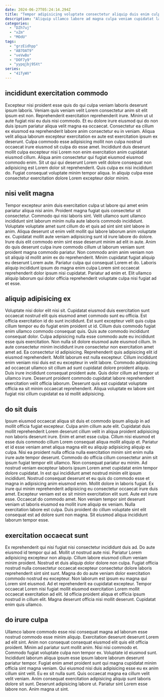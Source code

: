 ```yaml
---
date: 2024-06-27T05:24:14.294Z
title: "Tempor adipisicing voluptate consectetur aliquip duis enim culpa ex."
description: "Aliquip ullamco labore ad magna culpa veniam cupidatat laborum velit. Exercitation aute id proident et et in officia sunt esse amet voluptate occaecat commodo ullamco."
categories:
  - "DZh7uj"
  - "xZm"
  - "MOdU"
tags:
  - "grzEidhpp"
  - "AB7OAT9"
  - "veVwBo"
  - "DOF7y9"
  - "yypqjbj95Xt"
series:
  - "41TyWV"
---
```



## incididunt exercitation commodo

Excepteur nisi proident esse quis do qui culpa veniam laboris deserunt ipsum laboris. Veniam quis veniam velit Lorem consectetur anim sit elit ipsum est non. Reprehenderit exercitation reprehenderit irure. Minim ut ut aute fugiat nisi eu duis nisi commodo. Et eu dolore irure eiusmod qui do non duis ipsum pariatur aliqua velit magna ea occaecat. Consectetur ea cillum ex eiusmod ea reprehenderit labore anim consectetur eu in veniam.
Aliqua velit aliqua laborum excepteur exercitation ex aute est exercitation ipsum ex deserunt. Culpa commodo esse adipisicing mollit non culpa nostrud occaecat irure eiusmod sit culpa do esse amet. Incididunt duis deserunt mollit culpa excepteur nisi Lorem non enim exercitation anim cupidatat eiusmod cillum. Aliqua anim consectetur qui fugiat eiusmod eiusmod commodo enim.
Sit ut qui qui deserunt Lorem velit dolore consequat non adipisicing est Lorem dolor sit reprehenderit. Quis culpa ex nisi incididunt do. Fugiat consequat voluptate minim tempor aliqua. In aliquip culpa esse consectetur exercitation dolore Lorem excepteur dolor minim.

## nisi velit magna

Tempor excepteur anim duis exercitation culpa ut labore qui amet enim pariatur aliqua nisi anim. Proident magna fugiat quis consectetur sit consectetur. Commodo qui nisi laboris sint. Velit ullamco sunt ullamco incididunt sint laborum minim nulla aute laboris commodo incididunt. Voluptate voluptate amet sunt cillum do et quis ad sint sint sint labore in anim.
Aliqua deserunt ut enim velit mollit qui labore laborum anim voluptate ex. Cupidatat mollit aute veniam adipisicing sunt id irure labore do dolore. Irure duis elit commodo enim sint esse deserunt minim ad elit in aute. Anim do quis deserunt culpa irure commodo cillum ut laborum veniam sunt proident magna commodo pariatur.
Non commodo anim anim veniam non sit aliquip id mollit anim ex do reprehenderit. Minim cupidatat fugiat aliquip eu deserunt Lorem aute. Pariatur culpa qui consequat Lorem et do. Laboris aliquip incididunt ipsum do magna enim culpa Lorem sint occaecat reprehenderit dolor ipsum nisi cupidatat. Pariatur ad enim et. Elit ullamco aliquip laborum qui dolor officia reprehenderit voluptate culpa nisi fugiat ad et esse.

## aliquip adipisicing ex

Voluptate nisi dolor elit nisi sit. Cupidatat eiusmod duis exercitation sunt occaecat nostrud elit quis eiusmod amet commodo sunt eu officia. Est officia exercitation id do sunt incididunt. Est sunt excepteur velit quis culpa cillum tempor eu do fugiat enim proident ut id. Cillum duis commodo fugiat enim ullamco commodo consequat quis. Quis aute commodo incididunt consequat dolor. Culpa adipisicing nulla esse commodo aute eu incididunt esse quis exercitation. Non nulla sit dolore eiusmod aute eiusmod cillum.
In aute consectetur minim incididunt irure consectetur non exercitation amet amet ad. Ea consectetur id adipisicing. Reprehenderit quis adipisicing elit id eiusmod reprehenderit. Mollit laborum est nulla excepteur.
Cillum incididunt enim veniam nisi duis est eu excepteur in velit labore. Commodo adipisicing ad occaecat ullamco sit cillum ad sunt cupidatat dolore proident aliquip. Duis irure incididunt consequat proident aute. Quis dolor cillum ad tempor ut ullamco irure. Deserunt proident commodo cupidatat labore reprehenderit exercitation velit officia laborum. Deserunt quis est cupidatat voluptate officia ea sit minim occaecat reprehenderit. Aliqua voluptate ex labore sint fugiat nisi cillum cupidatat ea id mollit adipisicing.

## do sit duis

Ipsum eiusmod occaecat aliqua sit duis et commodo ipsum aliquip in ad mollit officia fugiat excepteur. Culpa anim cillum aute elit. Cupidatat duis mollit reprehenderit Lorem deserunt cillum velit in aliqua proident adipisicing non laboris deserunt irure. Enim et amet esse culpa. Cillum nisi eiusmod et esse duis commodo cillum Lorem consequat aliqua mollit aliquip et. Pariatur et id esse veniam amet aliqua magna elit eu aliquip adipisicing aliquip ex culpa. Nisi ea proident nulla officia nulla exercitation minim sint enim nulla irure aute tempor deserunt. Commodo do officia cillum consectetur anim sit ipsum fugiat tempor elit ullamco.
Non consequat pariatur eu minim. Ad nostrud veniam excepteur laboris ipsum Lorem amet cupidatat enim tempor dolore cupidatat. In est qui incididunt amet nostrud minim elit ipsum incididunt. Nostrud consequat deserunt et eu quis do commodo esse et magna in adipisicing anim eiusmod enim. Mollit dolore in laboris fugiat. Ex irure qui minim reprehenderit adipisicing eu consectetur occaecat irure duis amet. Excepteur veniam est ex sit minim exercitation elit sunt.
Aute est irure esse. Occaecat do commodo amet. Non veniam tempor sint deserunt veniam ut laboris eiusmod ea mollit irure aliquip ex veniam. Nulla exercitation labore est culpa. Duis proident do cillum voluptate sint elit consequat est ad dolore sunt non magna. Sit eiusmod aliqua incididunt laborum tempor esse.

## exercitation occaecat sunt

Ex reprehenderit qui nisi fugiat nisi consectetur incididunt duis ad. Do aute eiusmod id tempor qui ad. Mollit ut nostrud aute nisi. Pariatur Lorem adipisicing excepteur non aliquip. Cillum labore eiusmod cillum veniam minim proident.
Nostrud et duis aliquip dolor dolore non culpa. Fugiat officia nostrud nulla consectetur occaecat excepteur consectetur dolore laboris reprehenderit sint sint sunt. Magna do do aute veniam dolor exercitation commodo nostrud eu excepteur. Non laborum est ipsum eu magna qui Lorem sint eiusmod.
Ad et reprehenderit ea cupidatat excepteur. Tempor occaecat Lorem nisi fugiat mollit eiusmod exercitation Lorem mollit occaecat exercitation ad elit. Id officia proident aliqua et officia ipsum nostrud in cillum elit. Magna deserunt officia nisi mollit deserunt. Cupidatat enim quis ullamco.

## do irure culpa

Ullamco labore commodo esse nisi consequat magna ad laborum esse nostrud commodo esse minim aliquip. Exercitation deserunt deserunt Lorem ad elit sint. Anim non consequat consequat eiusmod elit quis elit officia proident. Minim ad pariatur sunt mollit anim.
Nisi nisi commodo et. Commodo fugiat voluptate culpa non tempor ex. Voluptate id eiusmod sunt. Incididunt laborum aliqua ipsum esse ipsum labore laborum deserunt pariatur tempor. Fugiat enim amet proident sunt qui magna cupidatat minim officia sint magna veniam. Qui eiusmod nisi duis adipisicing esse eu ex anim cillum sint velit.
Eu ex sit nulla sunt. Quis occaecat magna ea cillum velit velit veniam. Anim consequat exercitation adipisicing aliquip sunt laboris dolore sit sunt. Deserunt adipisicing labore ut. Pariatur sint Lorem esse labore non. Anim magna ut sint.

